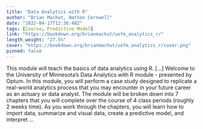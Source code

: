 ```yaml
---
title: "Data Analytics with R"
author: "Brian Machut, Nathan Cornwell"
date: "2022-04-17T12:36:48Z"
tags: [Course, Predictive Model]
link: "https://bookdown.org/brianmachut/uofm_analytics_r/"
length_weight: "27.5%"
cover: "https://bookdown.org/brianmachut/uofm_analytics_r/cover.png"
pinned: false
---
```


This module will teach the basics of data analytics using R. [...] Welcome to the University of Minnesota’s Data Analytics with R module - presented by Optum. In this module, you will perform a case study designed to replicate a real-world analytics process that you may encounter in your future career as an actuary or data analyst.
The module will be broken down into 7 chapters that you will complete over the course of 4 class periods (roughly 2 weeks time).
As you work through the chapters, you will learn how to import data, summarize and visual data, create a predictive model, and interpret ...
